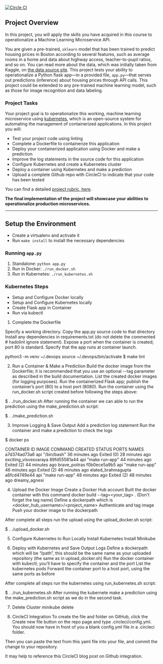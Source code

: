 
[![Circle CI](https://circleci.com/gh/ahmedadell94/project-ml-microservice-kubernetes.svg?style=svg&circle-token=68fbbb85f1ff40d764d754a6b5eef52ed4794ece)](https://app.circleci.com/pipelines/github/ahmedadell94/project-ml-microservice-kubernetes?branch=main)

## Project Overview

In this project, you will apply the skills you have acquired in this course to operationalize a Machine Learning Microservice API. 

You are given a pre-trained, `sklearn` model that has been trained to predict housing prices in Boston according to several features, such as average rooms in a home and data about highway access, teacher-to-pupil ratios, and so on. You can read more about the data, which was initially taken from Kaggle, on [the data source site](https://www.kaggle.com/c/boston-housing). This project tests your ability to operationalize a Python flask app—in a provided file, `app.py`—that serves out predictions (inference) about housing prices through API calls. This project could be extended to any pre-trained machine learning model, such as those for image recognition and data labeling.

### Project Tasks

Your project goal is to operationalize this working, machine learning microservice using [kubernetes](https://kubernetes.io/), which is an open-source system for automating the management of containerized applications. In this project you will:
* Test your project code using linting
* Complete a Dockerfile to containerize this application
* Deploy your containerized application using Docker and make a prediction
* Improve the log statements in the source code for this application
* Configure Kubernetes and create a Kubernetes cluster
* Deploy a container using Kubernetes and make a prediction
* Upload a complete Github repo with CircleCI to indicate that your code has been tested

You can find a detailed [project rubric, here](https://review.udacity.com/#!/rubrics/2576/view).

**The final implementation of the project will showcase your abilities to operationalize production microservices.**

---

## Setup the Environment

* Create a virtualenv and activate it
* Run `make install` to install the necessary dependencies

### Running `app.py`

1. Standalone:  `python app.py`
2. Run in Docker:  `./run_docker.sh`
3. Run in Kubernetes:  `./run_kubernetes.sh`

### Kubernetes Steps

* Setup and Configure Docker locally
* Setup and Configure Kubernetes locally
* Create Flask app in Container
* Run via kubectl


1. Complete the Dockerfile

Specify a working directory.
Copy the app.py source code to that directory
Install any dependencies in requirements.txt (do not delete the commented # hadolint ignore statement).
Expose a port when the container is created; port 80 is standard.
Specify that the app runs at container launch.

python3 -m venv ~/.devops
source ~/.devops/bin/activate
$ make lint

2. Run a Container & Make a Prediction
Build the docker image from the Dockerfile; it is recommended that you use an optional --tag parameter as described in the build documentation.
List the created docker images (for logging purposes).
Run the containerized Flask app; publish the container’s port (80) to a host port (8080).
Run the container using the run_docker.sh script created before following the steps above:

$ . ./run_docker.sh 
After running the container  we can able to run the prediction using the make_prediction.sh script:

$ . ./make_prediction.sh 

3. Improve Logging & Save Output
Add a prediction log statement
Run the container and make a prediction to check the logs

$ docker ps

CONTAINER ID   IMAGE     COMMAND          CREATED          STATUS                      PORTS     NAMES
a7d374ad73a6   api       "/bin/bash"      36 minutes ago   Exited (0) 28 minutes ago             exciting_visvesvaraya
89fd55581a44   api       "make run-app"   44 minutes ago   Exited (2) 44 minutes ago             brave_poitras
f0b0ece5a9b5   api       "make run-app"   46 minutes ago   Exited (2) 46 minutes ago             elated_brahmagupta
a6fcd4749e44   api       "make run-app"   48 minutes ago   Exited (2) 48 minutes ago             dreamy_agnesi

4. Upload the Docker Image
Create a Docker Hub account
Built the docker container with this command docker build --tag=<your_tag> . (Don't forget the tag name)
Define a dockerpath which is <docker_hub_username>/<project_name> 
Authenticate and tag image
Push your docker image to the dockerpath

After complete all steps run the upload using the upload_docker.sh script:

$ . ./upload_docker.sh

5. Configure Kubernetes to Run Locally
Install Kubernetes
Install Minikube


6. Deploy with Kubernetes and Save Output Logs
Define a dockerpath which will be “/path”, this should be the same name as your uploaded repository (the same as in upload_docker.sh)
Run the docker container with kubectl; you’ll have to specify the container and the port
List the kubernetes pods
Forward the container port to a host port, using the same ports as before

After complete all steps run the kubernetes using run_kubernetes.sh script:

$ . ./run_kubernetes.sh
After running the kubernete make a prediction using the make_prediction.sh script as we do in the second task.



7. Delete Cluster
   minikube delete

8. CircleCI Integration
To create the file and folder on GitHub, click the Create new file button on the repo page and type .circleci/config.yml. You should now have in front of you a blank config.yml file in a .circleci folder.

Then you can paste the text from this yaml file into your file, and commit the change to your repository.

It may help to reference this CircleCI blog post on Github integration.


